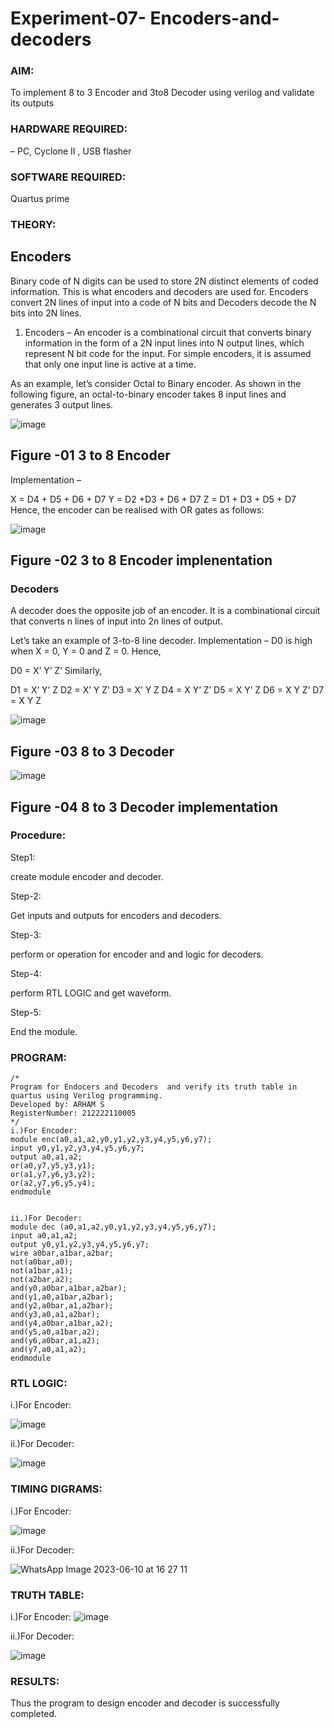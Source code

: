 # Experiment-07- Encoders-and-decoders 

### AIM: 
To implement 8 to 3 Encoder and  3to8 Decoder using verilog and validate its outputs

### HARDWARE REQUIRED: 
– PC, Cyclone II , USB flasher

### SOFTWARE REQUIRED:   
Quartus prime

### THEORY: 

## Encoders
Binary code of N digits can be used to store 2N distinct elements of coded information. This is what encoders and decoders are used for. Encoders convert 2N lines of input into a code of N bits and Decoders decode the N bits into 2N lines.

1. Encoders –
An encoder is a combinational circuit that converts binary information in the form of a 2N input lines into N output lines, which represent N bit code for the input. For simple encoders, it is assumed that only one input line is active at a time.

As an example, let’s consider Octal to Binary encoder. As shown in the following figure, an octal-to-binary encoder takes 8 input lines and generates 3 output lines.

![image](https://user-images.githubusercontent.com/36288975/171543588-bc0746df-a173-4b35-989e-5fb7d385fe8a.png)
## Figure -01 3 to 8 Encoder 


Implementation –

X = D4 + D5 + D6 + D7
Y = D2 +D3 + D6 + D7
Z = D1 + D3 + D5 + D7 
Hence, the encoder can be realised with OR gates as follows:


![image](https://user-images.githubusercontent.com/36288975/171543740-68403b82-aa93-4c98-9343-f32b14885a2e.png)
## Figure -02 3 to 8 Encoder implenentation 

 ### Decoders 
A decoder does the opposite job of an encoder. It is a combinational circuit that converts n lines of input into 2n lines of output.

Let’s take an example of 3-to-8 line decoder.
Implementation –
D0 is high when X = 0, Y = 0 and Z = 0. Hence,

D0 = X’ Y’ Z’ 
Similarly,

D1 = X’ Y’ Z
D2 = X’ Y Z’
D3 = X’ Y Z
D4 = X Y’ Z’
D5 = X Y’ Z
D6 = X Y Z’
D7 = X Y Z 


![image](https://user-images.githubusercontent.com/36288975/171543978-ee2d0671-2846-40a1-8705-507fd6287a49.png)
## Figure -03 8 to 3 Decoder 



![image](https://user-images.githubusercontent.com/36288975/171543866-5a6eace6-8683-49d7-9c4f-a7cb30ec3035.png)
## Figure -04 8 to 3 Decoder implementation 

### Procedure:
Step1:

create module encoder and decoder.

Step-2:

Get inputs and outputs for encoders and decoders.

Step-3:

perform or operation for encoder and and logic for decoders.

Step-4:

perform RTL LOGIC and get waveform.

Step-5:

End the module.


### PROGRAM:
```
/*
Program for Endocers and Decoders  and verify its truth table in quartus using Verilog programming.
Developed by: ARHAM S
RegisterNumber: 212222110005
*/
i.)For Encoder:
module enc(a0,a1,a2,y0,y1,y2,y3,y4,y5,y6,y7);
input y0,y1,y2,y3,y4,y5,y6,y7;
output a0,a1,a2;
or(a0,y7,y5,y3,y1);
or(a1,y7,y6,y3,y2);
or(a2,y7,y6,y5,y4);
endmodule


ii.)For Decoder:
module dec (a0,a1,a2,y0,y1,y2,y3,y4,y5,y6,y7);
input a0,a1,a2;
output y0,y1,y2,y3,y4,y5,y6,y7;
wire a0bar,a1bar,a2bar;
not(a0bar,a0);
not(a1bar,a1);
not(a2bar,a2);
and(y0,a0bar,a1bar,a2bar);
and(y1,a0,a1bar,a2bar);
and(y2,a0bar,a1,a2bar);
and(y3,a0,a1,a2bar);
and(y4,a0bar,a1bar,a2);
and(y5,a0,a1bar,a2);
and(y6,a0bar,a1,a2);
and(y7,a0,a1,a2);
endmodule
```






### RTL LOGIC:

i.)For Encoder:

![image](https://github.com/shoaib3136/Experiment-08-Encoders-and-decoders-/assets/117919362/2b24d5eb-5aa8-49e4-a1e1-cedd3e6d1881)



ii.)For Decoder:

![image](https://github.com/shoaib3136/Experiment-08-Encoders-and-decoders-/assets/117919362/fdc0be8f-9d24-457a-bc4b-d8b89b433dc3)








### TIMING DIGRAMS: 

i.)For Encoder:


![image](https://github.com/shoaib3136/Experiment-08-Encoders-and-decoders-/assets/117919362/577dd6d9-a4ea-4d36-b475-48494c3faf9a)


ii.)For Decoder:


![WhatsApp Image 2023-06-10 at 16 27 11](https://github.com/shoaib3136/Experiment-08-Encoders-and-decoders-/assets/117919362/09841860-9faf-4887-a33e-724909fb44ff)





### TRUTH TABLE:

i.)For Encoder:
![image](https://github.com/shoaib3136/Experiment-08-Encoders-and-decoders-/assets/117919362/ede39c65-e906-479f-8d19-33708741a1de)


ii.)For Decoder:

![image](https://github.com/shoaib3136/Experiment-08-Encoders-and-decoders-/assets/117919362/5552d32e-d0bb-4d2c-9d72-286200d1e244)




### RESULTS:
Thus the program to design encoder and decoder is successfully completed.
